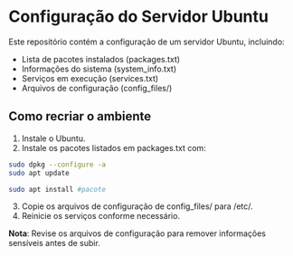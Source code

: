 # Configuração do Servidor Ubuntu
Este repositório contém a configuração de um servidor Ubuntu, incluindo:
- Lista de pacotes instalados (packages.txt)
- Informações do sistema (system_info.txt)
- Serviços em execução (services.txt)
- Arquivos de configuração (config_files/)

## Como recriar o ambiente
1. Instale o Ubuntu.
2. Instale os pacotes listados em packages.txt com:

```bash
sudo dpkg --configure -a
sudo apt update
```

```bash
sudo apt install #pacote
```

3. Copie os arquivos de configuração de config_files/ para /etc/.
4. Reinicie os serviços conforme necessário.

**Nota**: Revise os arquivos de configuração para remover informações sensíveis antes de subir.